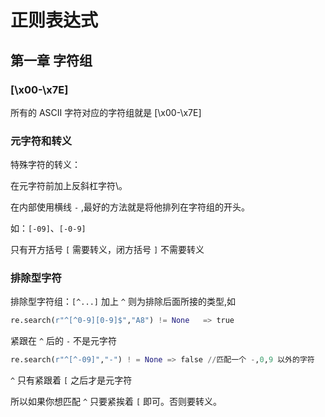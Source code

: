 # 正则表达式

## 第一章 字符组

### [\x00-\x7E]

所有的 ASCII 字符对应的字符组就是 [\x00-\x7E]

### 元字符和转义

特殊字符的转义：

在元字符前加上反斜杠字符\。

在内部使用横线 `-` ,最好的方法就是将他排列在字符组的开头。

如：`[-09]`、`[-0-9]`

只有开方括号 `[` 需要转义，闭方括号 `]` 不需要转义

### 排除型字符

排除型字符组：`[^...]` 加上 `^` 则为排除后面所接的类型,如

```python
re.search(r"^[^0-9][0-9]$","A8") != None   => true
```

紧跟在 `^` 后的 `-` 不是元字符

```python
re.search(r"^[^-09]","-") ! = None => false //匹配一个 -,0,9 以外的字符
```

`^` 只有紧跟着 `[` 之后才是元字符

所以如果你想匹配 `^` 只要紧挨着 `[` 即可。否则要转义。








